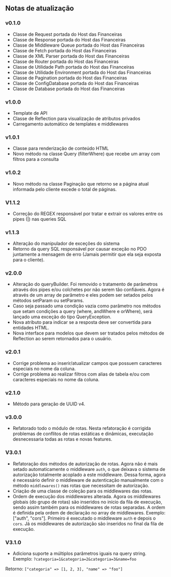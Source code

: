 ## Notas de atualização

### v0.1.0

- Classe de Request portada do Host das Financeiras
- Classe de Response portada do Host das Financeiras
- Classe de Middleware Queue portada do Host das Financeiras
- Classe de Fetch portada do Host das Financeiras
- Classe de XML Parser portada do Host das Financeiras
- Classe de Router portada do Host das Financeiras
- Classe de Utilidade Path portada do Host das Financeiras
- Classe de Utilidade Environment portada do Host das Financeiras
- Classe de Pagination portada do Host das Financeiras
- Classe de ConfigDatabase portada do Host das Financeiras
- Classe de Database portada do Host das Financeiras

### v1.0.0

- Template de API
- Classe de Reflection para visualização de atributos privados
- Carregamento automático de templates e middlewares

### v1.0.1

- Classe para renderização de conteúdo HTML
- Novo método na classe Query (filterWhere) que recebe um array com filtros para a consulta

### v1.0.2

- Novo método na classe Paginação que retorno se a página atual informada pelo cliente excede o total de páginas.

### V1.1.2
- Correção do REGEX responsável por tratar e extrair os valores entre os pipes (|) nas queries SQL

### v1.1.3
- Alteração do manipulador de exceções do sistema
- Retorno da query SQL responsável por causar exceção no PDO juntamente a mensagem de erro (Jamais permitir que ela seja exposta para o cliente).

### v2.0.0
- Alteração do queryBuilder. Foi removido o tratamento de parâmetros através dos pipes e/ou colchetes
por não serem tão confiáveis. Agora é através de um array de parâmetro e eles podem ser setados pelos métodos setParam ou setParams.
- Caso seja passado uma condição vazia como parâmetro nos métodos que setam condições a query (where, andWhere e orWhere), será lançado uma exceção do tipo QueryException.
- Nova atributo para indicar se a resposta deve ser convertida para entidades HTML.
- Nova interface para modelos que devem ser tratados pelos métodos de Reflection ao serem retornados para o usuário.

### v2.0.1
- Corrige problema ao inserir/atualizar campos que possuem caracteres especiais no nome da coluna.
- Corrige problema ao realizar filtros com alias de tabela e/ou com caracteres especiais no
nome da coluna.

### v2.1.0
- Método para geração de UUID v4.

### v3.0.0
- Refatorado todo o módulo de rotas. Nesta refatoração é corrigida problemas de
conflitos de rotas estáticas e dinâmicas, executação desnecessaria todas as rotas
e novas features.

### V3.0.1
- Refatoração dos métodos de autorização de rotas. Agora não é mais setado automaticamente o
middleware `auth`, o que deixava o sistema de autorização totalmente acoplado a este middleware.
Dessa forma, agora é necessário definir o middleware de autenticação manualmente com o método `middlewares()`
nas rotas que necessitam de autorização.
- Criação de uma classe de coleção para os middlewares das rotas.
- Ordem de execução dos middlewares alterada. Agora os middlewares globais (do grupo de rotas) são inseridos no
início da fila de execução, sendo assim também para os middlewares de rotas separadas. A ordem é definida pela
ordem de declaração no array de middlewares. Exemplo: ["auth", "cors"]. Primeiro é executado o middleware `auth` e depois o `cors`.
Já os middlewares de autorização são inseridos no final da fila de execução.

### V3.1.0

- Adiciona suporte a múltiplos parâmetros iguais na query string.
Exemplo: `?categoria=1&categoria=2&categoria=3&name=foo`

Retorno: `["categoria" => [1, 2, 3], "name" => "foo"]`
